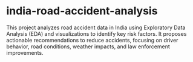 # india-road-accident-analysis
This project analyzes road accident data in India using Exploratory Data Analysis (EDA) and visualizations to identify key risk factors. It proposes actionable recommendations to reduce accidents, focusing on driver behavior, road conditions, weather impacts, and law enforcement improvements.
